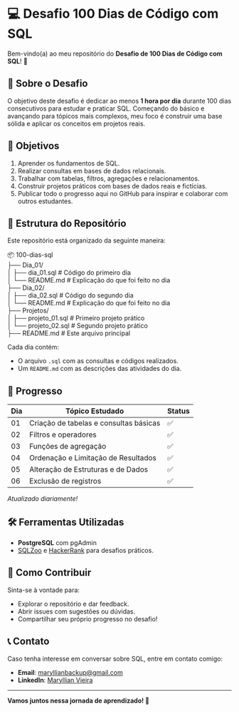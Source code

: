 # 💻 Desafio 100 Dias de Código com SQL

Bem-vindo(a) ao meu repositório do **Desafio de 100 Dias de Código com SQL**! 🎉

## 🧐 Sobre o Desafio

O objetivo deste desafio é dedicar ao menos **1 hora por dia** durante 100 dias consecutivos para estudar e praticar SQL. Começando do básico e avançando para tópicos mais complexos, meu foco é construir uma base sólida e aplicar os conceitos em projetos reais.

## 🎯 Objetivos

1. Aprender os fundamentos de SQL.
2. Realizar consultas em bases de dados relacionais.
3. Trabalhar com tabelas, filtros, agregações e relacionamentos.
4. Construir projetos práticos com bases de dados reais e fictícias.
5. Publicar todo o progresso aqui no GitHub para inspirar e colaborar com outros estudantes.

## 📂 Estrutura do Repositório

Este repositório está organizado da seguinte maneira:

📦 100-dias-sql  
├── Dia_01/  
│   ├── dia_01.sql          # Código do primeiro dia  
│   └── README.md           # Explicação do que foi feito no dia  
├── Dia_02/  
│   ├── dia_02.sql          # Código do segundo dia  
│   └── README.md           # Explicação do que foi feito no dia  
├── Projetos/  
│   ├── projeto_01.sql      # Primeiro projeto prático  
│   └── projeto_02.sql      # Segundo projeto prático  
├── README.md               # Este arquivo principal  


Cada dia contém:
- O arquivo `.sql` com as consultas e códigos realizados.
- Um `README.md` com as descrições das atividades do dia.

## 🚀 Progresso

| Dia  | Tópico Estudado                          | Status  |
|------|------------------------------------------|---------|
| 01   | Criação de tabelas e consultas básicas   | ✅       |
| 02   | Filtros e operadores                     | ✅       |
| 03   | Funções de agregação                     | ✅       |
| 04   | Ordenação e Limitação de Resultados      | ✅       |
| 05   | Alteração de Estruturas e de Dados       | ✅       |
| 06   | Exclusão de registros                    | ✅       |
 
_Atualizado diariamente!_

## 🛠️ Ferramentas Utilizadas

- **PostgreSQL** com pgAdmin
- [SQLZoo](https://sqlzoo.net/) e [HackerRank](https://www.hackerrank.com/) para desafios práticos.

## 🌟 Como Contribuir

Sinta-se à vontade para:
- Explorar o repositório e dar feedback.
- Abrir issues com sugestões ou dúvidas.
- Compartilhar seu próprio progresso no desafio!

## 📞 Contato

Caso tenha interesse em conversar sobre SQL, entre em contato comigo:
- **Email**: [maryllianbackup@gmail.com](mailto:maryllianbackup@gmail.com)
- **LinkedIn**: [Maryllian Vieira]([https://www.linkedin.com/in/maryllian-vieira-dev/])

---

**Vamos juntos nessa jornada de aprendizado! 🚀**

